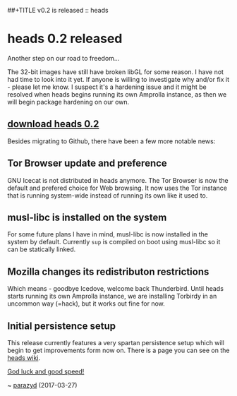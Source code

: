 ##+TITLE v0.2 is released :: heads

heads 0.2 released
==================

Another step on our road to freedom...

The 32-bit images have still have broken libGL for some reason. I have
not had time to look into it yet. If anyone is willing to investigate
why and/or fix it - please let me know. I suspect it's a hardening issue
and it might be resolved when heads begins running its own Amprolla
instance, as then we will begin package hardening on our own.


## [download heads 0.2](https://files.dyne.org/heads/)


Besides migrating to Github, there have been a few more notable news:

Tor Browser update and preference
---------------------------------

GNU Icecat is not distributed in heads anymore. The Tor Browser is now
the default and prefered choice for Web browsing. It now uses the Tor
instance that is running system-wide instead of running its own like it
used to.


musl-libc is installed on the system
------------------------------------

For some future plans I have in mind, musl-libc is now installed in the
system by default. Currently `sup` is compiled on boot using musl-libc
so it can be statically linked.


Mozilla changes its redistributon restrictions
----------------------------------------------

Which means - goodbye Icedove, welcome back Thunderbird. Until heads
starts running its own Amprolla instance, we are installing Torbirdy in
an uncommon way (=hack), but it works out fine for now.


Initial persistence setup
-------------------------

This release currently features a very spartan persistence setup which
will begin to get improvements form now on. There is a page you can see
on the [heads wiki](https://heads.dyne.org/wiki/persistence.html).


[God luck and good speed!](https://www.youtube.com/watch?v=XNzzb9fK6cA)

~ [parazyd](mailto:parazyd@dyne.org) (2017-03-27)
